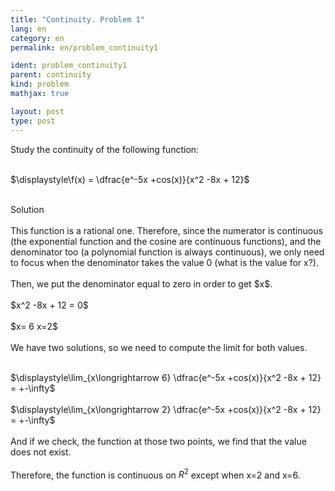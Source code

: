 ```yaml
---
title: "Continuity. Problem 1"
lang: en
category: en
permalink: en/problem_continuity1

ident: problem_continuity1
parent: continuity
kind: problem
mathjax: true

layout: post
type: post
---
```


<div>
Study the continuity of the following function: <br><br>

$\displaystyle\f(x) = \dfrac{e^-5x +cos(x)}{x^2 -8x + 12}$<br><br>

<div class="bcblue boxdissap">
Solution
</div><br>

<div class="dissap">
This function is a rational one. Therefore, since the numerator is continuous (the exponential function and the cosine are continuous functions), and the denominator too (a polynomial function is always continuous), we only need to focus when the denominator takes the value 0 (what is the value for x?).<br><br>
Then, we put the denominator equal to zero in order to get $x$.<br><br>
$x^2 -8x + 12 = 0$<br><br> 
$x= 6 x=2$<br><br>
We have two solutions, so we need to compute the limit for both values.<br><br>

$\displaystyle\lim_{x\longrightarrow 6} \dfrac{e^-5x +cos(x)}{x^2 -8x + 12} = +-\infty$<br><br>
$\displaystyle\lim_{x\longrightarrow 2} \dfrac{e^-5x +cos(x)}{x^2 -8x + 12} = +-\infty$<br><br>
And if we check, the function at those two points, we find that the value does not exist.<br><br>
Therefore, the function is continuous on $R^2$ except when x=2 and x=6. <br><br>

</div>
